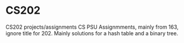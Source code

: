 # CS202
CS202 projects/assignments
CS PSU Assignmments, mainly from 163, ignore title for 202. Mainly solutions for a hash table and a binary tree.
